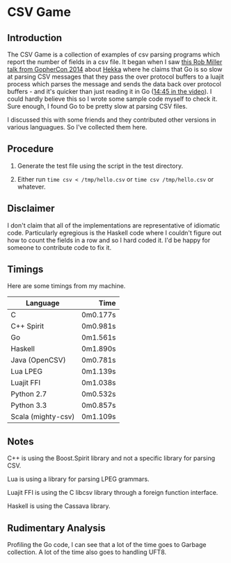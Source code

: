 # CSV Game

## Introduction

The CSV Game is a collection of examples of csv parsing programs which report
the number of fields in a csv file. It began when I saw [this Rob Miller talk
from GopherCon
2014](https://www.youtube.com/watch?v=RhLIblr_YXs&index=6&list=PLEireDfbBiXYxLvhLBHi8EX_HigEplHDH)
about [Hekka](https://github.com/mozilla-services/heka) where he claims that Go
is so slow at parsing CSV messages that they pass the over protocol buffers to a
luajit process which parses the message and sends the data back over protocol
buffers - and it's quicker than just reading it in Go ([14:45 in the video](https://www.youtube.com/watch?v=RhLIblr_YXs&index=6&list=PLEireDfbBiXYxLvhLBHi8EX_HigEplHDH#t=14m45)\).
I could hardly believe this so I wrote some sample code myself to check it.
Sure enough, I found Go to be pretty slow at parsing CSV files.

I discussed this with some friends and they contributed other
versions in various languagues. So I've collected them here.

## Procedure
1. Generate the test file using the script in the test directory.

2.  Either run `time csv < /tmp/hello.csv` or `time csv /tmp/hello.csv` 
or whatever.

## Disclaimer
I don't claim that all of the implementations are representative of idiomatic
code.  Particularly egregious is the Haskell code where I couldn't figure out
how to count the fields in a row and so I hard coded it. I'd be happy for
someone to contribute code to fix it.

## Timings

Here are some timings from my machine. 

| Language           | Time     |
|--------------------|---------:|
| C                  | 0m0.177s |
| C++ Spirit         | 0m0.981s |
| Go                 | 0m1.561s |
| Haskell            | 0m1.890s |
| Java (OpenCSV)     | 0m0.781s |
| Lua LPEG           | 0m1.139s |
| Luajit FFI         | 0m1.038s |
| Python 2.7         | 0m0.532s |
| Python 3.3         | 0m0.857s |
| Scala (mighty-csv) | 0m1.109s |

## Notes
C++ is using the Boost.Spirit library and not a specific library for parsing
CSV.

Lua is using a library for parsing LPEG grammars.

Luajit FFI is using the C libcsv library through a foreign function interface.

Haskell is using the Cassava library.

## Rudimentary Analysis

Profiling the Go code, I can see that a lot of the time goes to Garbage
collection. A lot of the time also goes to handling UFT8. 

